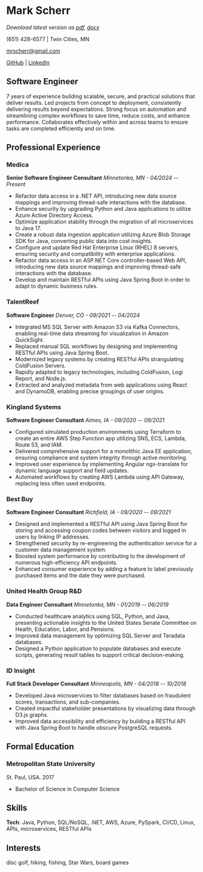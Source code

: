 # Mark Scherr

*Download latest version as [pdf](https://github.com/MarkScherr/cv/raw/main/latest-output/cv_markscherr.pdf), [docx](https://github.com/MarkScherr/cv/raw/main/latest-output/cv_markscherr.docx)*

(651) 428-6577 \| Twin Cities, MN

<mrscherr@gmail.com>

[GitHub](https://www.github.com/MarkScherr)
\| [LinkedIn](https://www.linkedin.com/in/mark-scherr)

## Software Engineer

7 years of experience building scalable, secure, and practical solutions that deliver results. Led projects from concept to deployment, consistently delivering results beyond expectations. Strong focus on automation and streamlining complex workflows to save time, reduce costs, and enhance performance. Collaborates effectively within and across teams to ensure tasks are completed efficiently and on time.


## Professional Experience

### Medica 

**Senior Software Engineer Consultant** *Minnetonka, MN - 04/2024 -- Present*

-   Refactor data access in a .NET API, introducing new data source mappings and improving thread-safe interactions with the database. 
-   Enhance security by upgrading Python and Java applications to utilize Azure Active Directory Access.
-   Optimize application stability through the migration of all microservices to Java 17.
-   Create a robust data ingestion application utilizing Azure Blob Storage SDK for Java, converting public data into cost insights.
-   Configure and update Red Hat Enterprise Linux (RHEL) 8 servers, ensuring security and compatibility with enterprise applications. 
-   Refactor data access in an ASP.NET Core controller-based Web API, introducing new data source mappings and improving thread-safe interactions with the database. 
-   Develop and maintain RESTful APIs using Java Spring Boot in order to adapt to dynamic business rules.


### TalentReef

**Software Engineer** *Denver, CO - 09/2021 -- 04/2024*

-   Integrated MS SQL Server with Amazon S3 via Kafka Connectors, enabling real-time data streaming for visualization in Amazon QuickSight.
-   Replaced manual SQL workflows by designing and implementing RESTful APIs using Java Spring Boot.
-   Modernized legacy systems by creating RESTful APIs strangulating ColdFusion Servers.
-   Rapidly adapted to legacy technologies, including ColdFusion, Logi Report, and Node.js.
-   Extracted and analyzed metadata from web applications using React and DynamoDB, enabling precise groupings of user origins.


### Kingland Systems

**Software Engineer Consultant** *Aimes, IA - 09/2020 -- 09/2021*

-   Configured simulated production environments using Terraform to create an entire AWS Step Function app utilizing SNS, ECS, Lambda, Route 53, and IAM.
-   Delivered comprehensive support for a monolithic Java EE application, ensuring compliance and system integrity through active monitoring.
-   Improved user experience by implementing Angular ngx-translate for dynamic language support and field updates.
-   Automated workflows by creating AWS Lambda using API Gateway, replacing less often used endpoints.


### Best Buy

**Software Engineer Consultant** *Richfield, IA - 09/2020 -- 09/2021*

-   Designed and implemented a RESTful API using Java Spring Boot for storing and accessing coupon codes between visitors and logged in users by linking IP addresses.
-   Strengthened security by re-engineering the authentication service for a customer data management system.
-   Boosted system performance by contributing to the development of numerous high-efficiency API endpoints.
-   Enhanced consumer experience by adding a feature to label previously purchased items and the date they were purchased.


### United Health Group R&D

**Data Engineer Consultant** *Minnetonka, MN - 01/2019 -- 06/2019*

-   Conducted healthcare analytics using SQL, Python, and Java, presenting actionable insights to the United States Senate Committee on Health, Education, Labor, and Pensions.
-   Improved data management by optimizing SQL Server and Teradata databases.
-   Designed a Python application to populate databases and execute scripts, generating result tables to support critical decision-making.


### ID Insight

**Full Stack Developer Consultant** *Minneapolis, MN - 04/2018 -- 10/2018*

-   Developed Java microservices to filter databases based on fraudulent scores, transactions, and sub-companies.
-   Created impactful stakeholder presentations by visualizing data through D3.js graphs.
-   Improved data accessibility and efficiency by building a RESTful API with Java Spring Boot to handle obscure PostgreSQL requests.

## Formal Education

### Metropolitan State University

St. Paul, USA. 2017

-   Bachelor of Science in Computer Science

## Skills

**Tech**: Java, Python, SQL/NoSQL, .NET, AWS, Azure, PySpark, CI/CD, Linux, APIs, microservices, RESTful APIs 

## Interests
disc golf, hiking, fishing, Star Wars, board games

